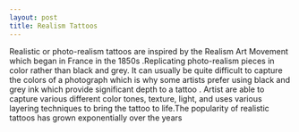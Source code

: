 ```yaml
---
layout: post
title: Realism Tattoos
---
```




Realistic or photo-realism tattoos are inspired by the Realism Art Movement which began in France in the 1850s .Replicating photo-realism pieces in color rather than black and grey. It can usually be quite difficult to capture the colors of a photograph which is why some artists prefer using black and grey ink which provide significant depth to a tattoo . Artist are able to capture various different color tones, texture, light, and uses various layering techniques to bring the tattoo to life.The popularity of realistic tattoos has grown exponentially over the years 

